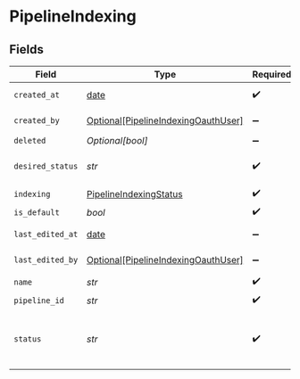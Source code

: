 # PipelineIndexing


## Fields

| Field                                                                                                      | Type                                                                                                       | Required                                                                                                   | Description                                                                                                |
| ---------------------------------------------------------------------------------------------------------- | ---------------------------------------------------------------------------------------------------------- | ---------------------------------------------------------------------------------------------------------- | ---------------------------------------------------------------------------------------------------------- |
| `created_at`                                                                                               | [date](https://docs.python.org/3/library/datetime.html#date-objects)                                       | :heavy_check_mark:                                                                                         | Datetime object, specifies when the pipeline was created                                                   |
| `created_by`                                                                                               | [Optional[PipelineIndexingOauthUser]](../../models/shared/pipelineindexingoauthuser.md)                    | :heavy_minus_sign:                                                                                         | The user who created the pipeline.                                                                         |
| `deleted`                                                                                                  | *Optional[bool]*                                                                                           | :heavy_minus_sign:                                                                                         | Soft deletion of pipelines                                                                                 |
| `desired_status`                                                                                           | *str*                                                                                                      | :heavy_check_mark:                                                                                         | Desired status of a pipeline. This string is either 'DEPLOYED' or  'UNDEPLOYED'.                           |
| `indexing`                                                                                                 | [PipelineIndexingStatus](../../models/shared/pipelineindexingstatus.md)                                    | :heavy_check_mark:                                                                                         | N/A                                                                                                        |
| `is_default`                                                                                               | *bool*                                                                                                     | :heavy_check_mark:                                                                                         | Pipeline is set to default                                                                                 |
| `last_edited_at`                                                                                           | [date](https://docs.python.org/3/library/datetime.html#date-objects)                                       | :heavy_minus_sign:                                                                                         | Datetime object, specifies when the pipeline was edited                                                    |
| `last_edited_by`                                                                                           | [Optional[PipelineIndexingOauthUser]](../../models/shared/pipelineindexingoauthuser.md)                    | :heavy_minus_sign:                                                                                         | The user who last edited the pipeline.                                                                     |
| `name`                                                                                                     | *str*                                                                                                      | :heavy_check_mark:                                                                                         | Name of the pipeline                                                                                       |
| `pipeline_id`                                                                                              | *str*                                                                                                      | :heavy_check_mark:                                                                                         | Unique identifier of a pipeline                                                                            |
| `status`                                                                                                   | *str*                                                                                                      | :heavy_check_mark:                                                                                         | Status of a pipeline. This string can be: 'DEPLOYED', 'UNDEPLOYED', 'DEPLOYMENT_IN_PROGRESS', and the like |